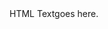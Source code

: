 <HTML>

<HEAD>
    <title>simple javascript example </TITLE>
</HEAD>
</BODY>
HTML Textgoes here.
<SCRIPT LANGUAGE="JAVASCRIPT">
    document.write("Here is my output.")
</SCRIPT>
</BODY>

</HTML
